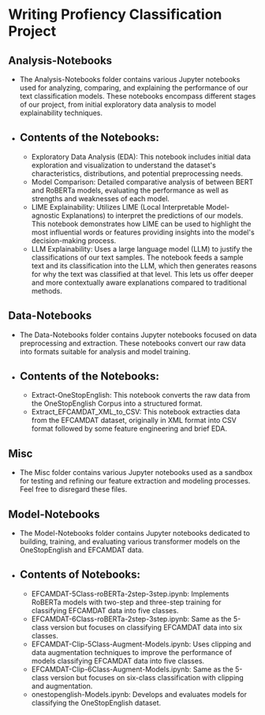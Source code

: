 # Writing Profiency Classification Project

## Analysis-Notebooks 
  - The Analysis-Notebooks folder contains various Jupyter notebooks used for analyzing, comparing, and explaining the performance of our text classification models. These notebooks encompass different stages of our project, from   initial exploratory data analysis to model explainability techniques.
  - ## Contents of the Notebooks:
    * Exploratory Data Analysis (EDA): This notebook includes initial data exploration and visualization to understand the dataset's characteristics, distributions, and potential preprocessing needs.
    * Model Comparison: Detailed comparative analysis of between BERT and RoBERTa models, evaluating the performance as well as strengths and weaknesses of each model.
    * LIME Explainability: Utilizes LIME (Local Interpretable Model-agnostic Explanations) to interpret the predictions of our models. This notebook demonstrates how LIME can be used to highlight the most influential words or features providing insights into the model's decision-making process.
    * LLM Explainability: Uses a large language model (LLM) to justify the classifications of our text samples. The notebook feeds a sample text and its classification into the LLM, which then generates reasons for why the text was classified at that level. This lets us offer deeper and more contextually aware explanations compared to traditional methods.

## Data-Notebooks
  - The Data-Notebooks folder contains Jupyter notebooks focused on data preprocessing and extraction. These notebooks convert our raw data into formats suitable for analysis and model training.
  - ## Contents of the Notebooks:
      * Extract-OneStopEnglish: This notebook converts the raw data from the OneStopEnglish Corpus into a structured format.  
      * Extract_EFCAMDAT_XML_to_CSV: This notebook extracties data from the EFCAMDAT dataset, originally in XML format into CSV format followed by some feature engineering and brief EDA.

## Misc
  - The Misc folder contains various Jupyter notebooks used as a sandbox for testing and refining our feature extraction and modeling processes. Feel free to disregard these files.

## Model-Notebooks
  - The Model-Notebooks folder contains Jupyter notebooks dedicated to building, training, and evaluating various transformer models on the OneStopEnglish and EFCAMDAT data. 
  - ## Contents of Notebooks:
    * EFCAMDAT-5Class-roBERTa-2step-3step.ipynb: Implements RoBERTa models with two-step and three-step training for classifying EFCAMDAT data into five classes.
    * EFCAMDAT-6Class-roBERTa-2step-3step.ipynb: Same as the 5-class version but focuses on classifying EFCAMDAT data into six classes.
    * EFCAMDAT-Clip-5Class-Augment-Models.ipynb: Uses clipping and data augmentation techniques to improve the performance of models classifying EFCAMDAT data into five classes.
    * EFCAMDAT-Clip-6Class-Augment-Models.ipynb: Same as the 5-class version but focuses on six-class classification with clipping and augmentation.
    * onestopenglish-Models.ipynb: Develops and evaluates models for classifying the OneStopEnglish dataset.



